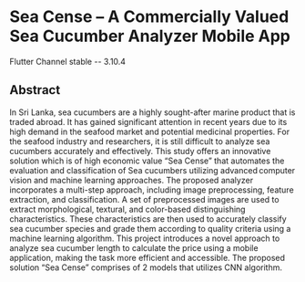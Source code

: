 # Sea Cense – A Commercially Valued Sea Cucumber Analyzer Mobile App

Flutter Channel stable -- 3.10.4

## Abstract

In Sri Lanka, sea cucumbers are a highly sought-after marine product that is traded abroad. It has gained significant attention in recent years due to its high demand in the seafood market and potential medicinal properties. For the seafood industry and researchers, it is still difficult to analyze sea cucumbers accurately and effectively. This study offers an innovative solution which is of high economic value “Sea Cense” that automates the evaluation and classification of Sea cucumbers utilizing advanced computer vision and machine learning approaches. The proposed analyzer incorporates a multi-step approach, including image preprocessing, feature extraction, and classification. A set of preprocessed images are used to extract morphological, textural, and color-based distinguishing characteristics. These characteristics are then used to accurately classify sea cucumber species and grade them according to quality criteria using a machine learning algorithm. This project introduces a novel approach to analyze sea cucumber length to calculate the price using a mobile application, making the task more efficient and accessible. The proposed solution “Sea Cense” comprises of 2 models that utilizes CNN algorithm.
